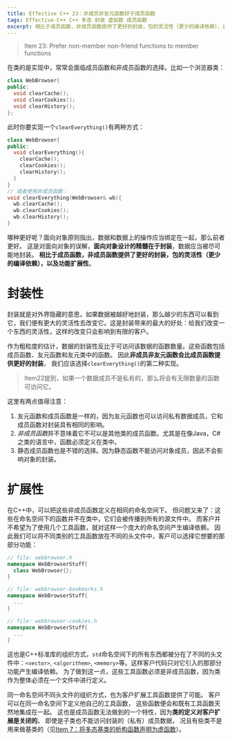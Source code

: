 ```yaml
---
title: Effective C++ 23：非成员非友元函数好于成员函数
tags: Effective-C++ C++ 多态 封装 虚函数 成员函数
excerpt: 相比于成员函数，非成员函数提供了更好的封装，包的灵活性（更少的编译依赖），以及功能扩展性。
---
```


> Item 23: Prefer non-member non-friend functions to member functions

在类的是实现中，常常会面临成员函数和非成员函数的选择。比如一个浏览器类：

```cpp
class WebBrowser{
public:
  void clearCache();
  void clearCookies();
  void clearHistory();
};
```

此时你要实现一个`clearEverything()`有两种方式：

```cpp
class WebBrowser{
public:
  void clearEverything(){
    clearCache();
    clearCookies();
    clearHistory();
  }
}
// 或者使用非成员函数：
void clearEverything(WebBrowser& wb){
  wb.clearCache();
  wb.clearCookies();
  wb.clearHistory();
}
```

哪种更好呢？面向对象原则指出，数据和数据上的操作应当绑定在一起，那么前者更好。
这是对面向对象的误解，**面向对象设计的精髓在于封装**，数据应当被尽可能地封装。
**相比于成员函数，非成员函数提供了更好的封装，包的灵活性（更少的编译依赖），以及功能扩展性**。

<!--more-->

# 封装性

封装就是对外界隐藏的意思。如果数据被越好地封装，那么越少的东西可以看到它，我们便有更大的灵活性去改变它。这是封装带来的最大的好处：给我们改变一个东西的灵活性，这样的改变只会影响到有限的客户。

作为粗粒度的估计，数据的封装性反比于可访问该数据的函数数量。这些函数包括成员函数、友元函数和友元类中的函数。
因此**非成员非友元函数会比成员函数提供更好的封装**，
我们应该选择`clearEverything()`的第二种实现。

> Item22提到，如果一个数据成员不是私有的，那么将会有无限数量的函数可访问它。

这里有两点值得注意：

1. 友元函数和成员函数是一样的，因为友元函数也可以访问私有数据成员，它和成员函数对封装具有相同的影响。
2. *非成员函数*并不意味着它不可以是其他类的成员函数。尤其是在像Java，C#之类的语言中，函数必须定义在类中。
3. 静态成员函数也是不错的选择。因为静态函数不能访问对象成员，因此不会影响对象的封装。

# 扩展性

在C++中，可以把这些非成员函数定义在相同的命名空间下。
但问题又来了：这些在命名空间下的函数并不在类中，它们会被传播到所有的源文件中。
而客户并不希望为了使用几个工具函数，就对这样一个庞大的命名空间产生编译依赖。
因此我们可以将不同类别的工具函数放在不同的头文件中，客户可以选择它想要的那部分功能：

```cpp
// file: webbrowser.h
namespace WebBrowserStuff{
  class WebBrowser{};
}

// file: webbrowser-bookmarks.h
namespace WebBrowserStuff{
  ...
}

// file: webbrowser-cookies.h
namespace WebBrowserStuff{
  ...
}
```

这也是C++标准库的组织方式，`std`命名空间下的所有东西都被分在了不同的头文件中：`<vector>`, `<algorithem>`, `<memory>`等。这样客户代码只对它引入的那部分功能产生编译依赖。
为了做到这一点，这些工具函数必须是非成员函数，因为类作为整体必须在一个文件中进行定义。

同一命名空间不同头文件的组织方式，也为客户扩展工具函数提供了可能。
客户可以在同一命名空间下定义他自己的工具函数，
这些函数便会和既有工具函数天然地集成在一起。
这也是成员函数无法做到的一个特性，因为**类的定义对客户扩展是关闭的**。
即使是子类也不能访问封装的（私有）成员数据，
况且有些类不是用来做基类的（见[Item 7：将多态基类的析构函数声明为虚函数][7]）。

[7]: /2015/07/24/effective-cpp-7.html
